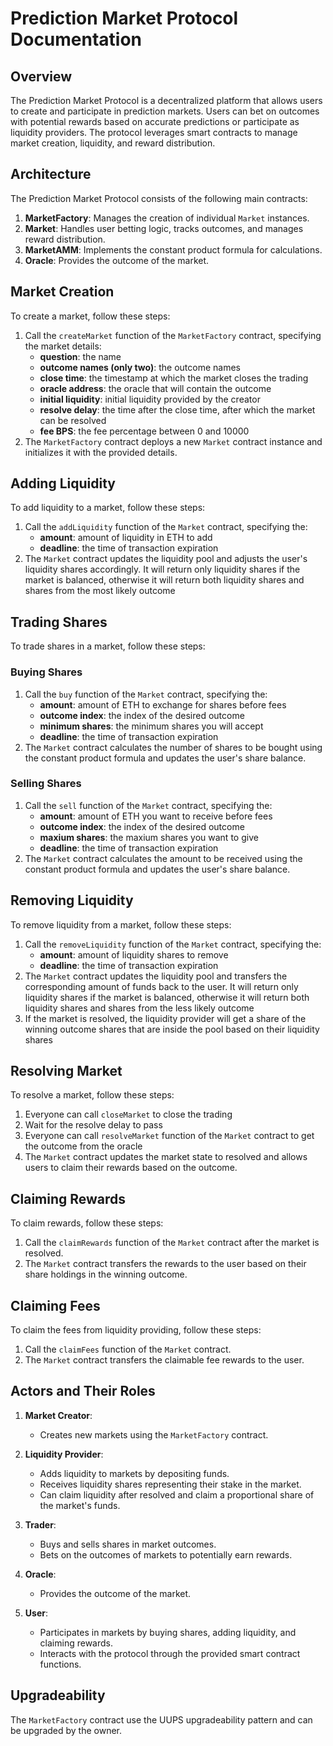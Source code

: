 # Prediction Market Protocol Documentation

## Overview

The Prediction Market Protocol is a decentralized platform that allows users to create and participate in prediction markets. Users can bet on outcomes with potential rewards based on accurate predictions or participate as liquidity providers. The protocol leverages smart contracts to manage market creation, liquidity, and reward distribution.

## Architecture

The Prediction Market Protocol consists of the following main contracts:

1. **MarketFactory**: Manages the creation of individual `Market` instances.
2. **Market**: Handles user betting logic, tracks outcomes, and manages reward distribution.
3. **MarketAMM**: Implements the constant product formula for calculations.
4. **Oracle**: Provides the outcome of the market.

## Market Creation

To create a market, follow these steps:

1. Call the `createMarket` function of the `MarketFactory` contract, specifying the market details:
   - **question**: the name
   - **outcome names (only two)**: the outcome names
   - **close time**: the timestamp at which the market closes the trading
   - **oracle address**: the oracle that will contain the outcome
   - **initial liquidity**: initial liquidity provided by the creator
   - **resolve delay**: the time after the close time, after which the market can be resolved
   - **fee BPS**: the fee percentage between 0 and 10000
2. The `MarketFactory` contract deploys a new `Market` contract instance and initializes it with the provided details.

## Adding Liquidity

To add liquidity to a market, follow these steps:

1. Call the `addLiquidity` function of the `Market` contract, specifying the:
   - **amount**: amount of liquidity in ETH to add
   - **deadline**: the time of transaction expiration
2. The `Market` contract updates the liquidity pool and adjusts the user's liquidity shares accordingly. It will return only liquidity shares if the market is balanced, otherwise it will return both liquidity shares and shares from the most likely outcome

## Trading Shares

To trade shares in a market, follow these steps:

### Buying Shares

1. Call the `buy` function of the `Market` contract, specifying the:
   - **amount**: amount of ETH to exchange for shares before fees
   - **outcome index**: the index of the desired outcome
   - **minimum shares**: the minimum shares you will accept
   - **deadline**: the time of transaction expiration
2. The `Market` contract calculates the number of shares to be bought using the constant product formula and updates the user's share balance.

### Selling Shares

1. Call the `sell` function of the `Market` contract, specifying the:
   - **amount**: amount of ETH you want to receive before fees
   - **outcome index**: the index of the desired outcome
   - **maxium shares**: the maxium shares you want to give
   - **deadline**: the time of transaction expiration
2. The `Market` contract calculates the amount to be received using the constant product formula and updates the user's share balance.

## Removing Liquidity

To remove liquidity from a market, follow these steps:

1. Call the `removeLiquidity` function of the `Market` contract, specifying the:
   - **amount**: amount of liquidity shares to remove
   - **deadline**: the time of transaction expiration
2. The `Market` contract updates the liquidity pool and transfers the corresponding amount of funds back to the user. It will return only liquidity shares if the market is balanced, otherwise it will return both liquidity shares and shares from the less likely outcome
3. If the market is resolved, the liquidity provider will get a share of the winning outcome shares that are inside the pool based on their liquidity shares

## Resolving Market

To resolve a market, follow these steps:

1. Everyone can call `closeMarket` to close the trading
2. Wait for the resolve delay to pass
3. Everyone can call `resolveMarket` function of the `Market` contract to get the outcome from the oracle
4. The `Market` contract updates the market state to resolved and allows users to claim their rewards based on the outcome.

## Claiming Rewards

To claim rewards, follow these steps:

1. Call the `claimRewards` function of the `Market` contract after the market is resolved.
2. The `Market` contract transfers the rewards to the user based on their share holdings in the winning outcome.

## Claiming Fees

To claim the fees from liquidity providing, follow these steps:

1. Call the `claimFees` function of the `Market` contract.
2. The `Market` contract transfers the claimable fee rewards to the user.

## Actors and Their Roles

1. **Market Creator**:

   - Creates new markets using the `MarketFactory` contract.

2. **Liquidity Provider**:

   - Adds liquidity to markets by depositing funds.
   - Receives liquidity shares representing their stake in the market.
   - Can claim liquidity after resolved and claim a proportional share of the market's funds.

3. **Trader**:

   - Buys and sells shares in market outcomes.
   - Bets on the outcomes of markets to potentially earn rewards.

4. **Oracle**:

   - Provides the outcome of the market.

5. **User**:
   - Participates in markets by buying shares, adding liquidity, and claiming rewards.
   - Interacts with the protocol through the provided smart contract functions.

## Upgradeability

The `MarketFactory` contract use the UUPS upgradeability pattern and can be upgraded by the owner.
